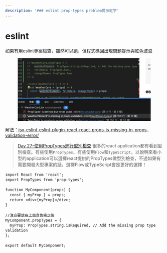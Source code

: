 ```yaml
---
description: '### eslint prop-types problem提示紅字'
---
```


# eslint

如果有用eslint專案檢查，雖然可以跑，但程式碼回出現問題提示與紅色波浪

<figure><img src="../../.gitbook/assets/image (1) (1).png" alt=""><figcaption></figcaption></figure>

解法：[jsx-eslint-eslint-plugin-react-react-props-is-missing-in-props-validation-error/](https://lightrun.com/solutions/jsx-eslint-eslint-plugin-react-react-props-is-missing-in-props-validation-error/)

> [Day 27-使用PropTypes進行型別檢查](https://ithelp.ithome.com.tw/articles/10207674) 很多的react application都有看到型別檢查。有些使用`PropTypes`、有些使用`Flow`和`TypeScript`，以說明來看小型的application可以選擇react提供的PropTypes做型別檢查，不過如果有需要開發大型專案的話，選擇Flow或TypeScript會是更好的選擇！

```
import React from 'react';
import PropTypes from 'prop-types';

function MyComponent(props) {
  const { myProp } = props;
  return <div>{myProp}</div>;
}

//注意要放在上面宣告完之後
MyComponent.propTypes = {
  myProp: PropTypes.string.isRequired, // Add the missing prop type validation
};

export default MyComponent;
```

